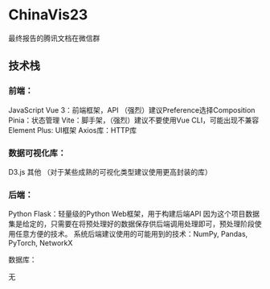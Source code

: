# ChinaVis23

最终报告的腾讯文档在微信群

## 技术栈
### 前端：
JavaScript
Vue 3：前端框架，API （强烈）建议Preference选择Composition
Pinia：状态管理
Vite：脚手架，（强烈）建议不要使用Vue CLI，可能出现不兼容
Element Plus: UI框架
Axios库：HTTP库

### 数据可视化库：
D3.js
其他
（对于某些成熟的可视化类型建议使用更高封装的库）

### 后端：
Python
Flask：轻量级的Python Web框架，用于构建后端API
因为这个项目数据集是给定的，只需要在将预处理好的数据保存供后端调用处理即可，预处理阶段使用任意方便的技术。
系统后端建议使用的可能用到的技术：NumPy, Pandas, PyTorch, NetworkX

数据库：

无
